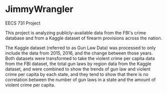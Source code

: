 # JimmyWrangler
EECS 731 Project

This project is analyzing publicly-available data from the FBI's crime database and from a Kaggle dataset of firearm provisions across the nation. 

The Kaggle dataset (referred to as Gun Law Data) was processed to only include the data from 2015, 2016, and the change between those years. 
Both datasets were transformed to take the violent crime per capita data from the FBI dataset, the total gun laws by region data from the Kaggle dataset, and were combined to show the trends of gun law and violent crime per capita by each state, and they tend to show that there is no correlation between the number of gun laws in a state and the amount of violent crime per capita. 

